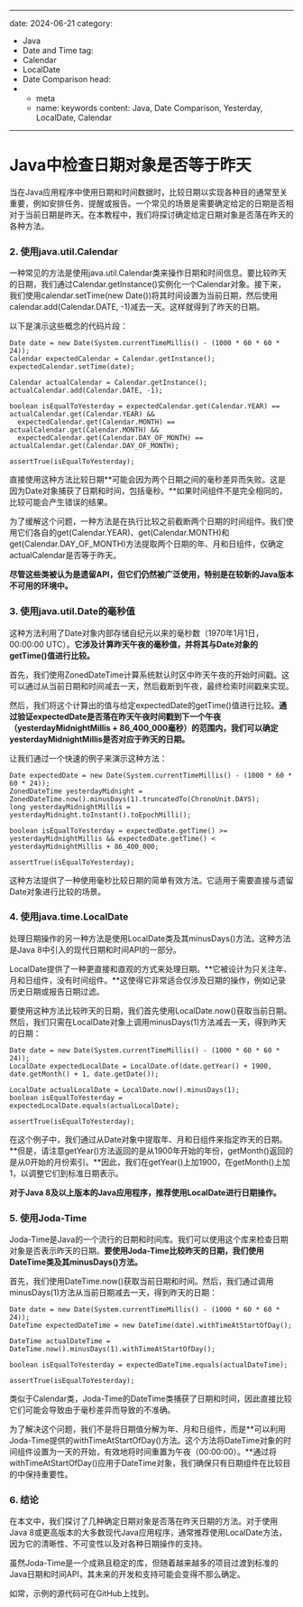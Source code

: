 ---
date: 2024-06-21
category:
  - Java
  - Date and Time
tag:
  - Calendar
  - LocalDate
  - Date Comparison
head:
  - - meta
    - name: keywords
      content: Java, Date Comparison, Yesterday, LocalDate, Calendar
------
# Java中检查日期对象是否等于昨天

当在Java应用程序中使用日期和时间数据时，比较日期以实现各种目的通常至关重要，例如安排任务、提醒或报告。一个常见的场景是需要确定给定的日期是否相对于当前日期是昨天。在本教程中，我们将探讨确定给定日期对象是否落在昨天的各种方法。

### 2. 使用java.util.Calendar

一种常见的方法是使用java.util.Calendar类来操作日期和时间信息。要比较昨天的日期，我们通过Calendar.getInstance()实例化一个Calendar对象。接下来，我们使用calendar.setTime(new Date())将其时间设置为当前日期，然后使用calendar.add(Calendar.DATE, -1)减去一天。这样就得到了昨天的日期。

以下是演示这些概念的代码片段：

```
Date date = new Date(System.currentTimeMillis() - (1000 * 60 * 60 * 24));
Calendar expectedCalendar = Calendar.getInstance();
expectedCalendar.setTime(date);

Calendar actualCalendar = Calendar.getInstance();
actualCalendar.add(Calendar.DATE, -1);

boolean isEqualToYesterday = expectedCalendar.get(Calendar.YEAR) == actualCalendar.get(Calendar.YEAR) &&
  expectedCalendar.get(Calendar.MONTH) == actualCalendar.get(Calendar.MONTH) &&
  expectedCalendar.get(Calendar.DAY_OF_MONTH) == actualCalendar.get(Calendar.DAY_OF_MONTH);

assertTrue(isEqualToYesterday);
```

直接使用这种方法比较日期**可能会因为两个日期之间的毫秒差异而失败。这是因为Date对象捕获了日期和时间，包括毫秒。**如果时间组件不是完全相同的，比较可能会产生错误的结果。

为了缓解这个问题，一种方法是在执行比较之前截断两个日期的时间组件。我们使用它们各自的get(Calendar.YEAR)、get(Calendar.MONTH)和get(Calendar.DAY_OF_MONTH)方法提取两个日期的年、月和日组件，仅确定actualCalendar是否等于昨天。

**尽管这些类被认为是遗留API，但它们仍然被广泛使用，特别是在较新的Java版本不可用的环境中。**

### 3. 使用java.util.Date的毫秒值

这种方法利用了Date对象内部存储自纪元以来的毫秒数（1970年1月1日，00:00:00 UTC）。**它涉及计算昨天午夜的毫秒值，并将其与Date对象的getTime()值进行比较。**

首先，我们使用ZonedDateTime计算系统默认时区中昨天午夜的开始时间戳。这可以通过从当前日期和时间减去一天，然后截断到午夜，最终检索时间戳来实现。

然后，我们将这个计算出的值与给定expectedDate的getTime()值进行比较。**通过验证expectedDate是否落在昨天午夜时间戳到下一个午夜（yesterdayMidnightMillis + 86_400_000毫秒）的范围内，我们可以确定yesterdayMidnightMillis是否对应于昨天的日期。**

让我们通过一个快速的例子来演示这种方法：

```
Date expectedDate = new Date(System.currentTimeMillis() - (1000 * 60 * 60 * 24));
ZonedDateTime yesterdayMidnight = ZonedDateTime.now().minusDays(1).truncatedTo(ChronoUnit.DAYS);
long yesterdayMidnightMillis = yesterdayMidnight.toInstant().toEpochMilli();

boolean isEqualToYesterday = expectedDate.getTime() >= yesterdayMidnightMillis && expectedDate.getTime() < yesterdayMidnightMillis + 86_400_000;

assertTrue(isEqualToYesterday);
```

这种方法提供了一种使用毫秒比较日期的简单有效方法。它适用于需要直接与遗留Date对象进行比较的场景。

### 4. 使用java.time.LocalDate

处理日期操作的另一种方法是使用LocalDate类及其minusDays()方法。这种方法是Java 8中引入的现代日期和时间API的一部分。

LocalDate提供了一种更直接和直观的方式来处理日期。**它被设计为只关注年、月和日组件，没有时间组件。**这使得它非常适合仅涉及日期的操作，例如记录历史日期或报告日期过滤。

要使用这种方法比较昨天的日期，我们首先使用LocalDate.now()获取当前日期。然后，我们只需在LocalDate对象上调用minusDays(1)方法减去一天，得到昨天的日期：

```
Date date = new Date(System.currentTimeMillis() - (1000 * 60 * 60 * 24));
LocalDate expectedLocalDate = LocalDate.of(date.getYear() + 1900, date.getMonth() + 1, date.getDate());

LocalDate actualLocalDate = LocalDate.now().minusDays(1);
boolean isEqualToYesterday = expectedLocalDate.equals(actualLocalDate);

assertTrue(isEqualToYesterday);
```

在这个例子中，我们通过从Date对象中提取年、月和日组件来指定昨天的日期。**但是，请注意getYear()方法返回的是从1900年开始的年份，getMonth()返回的是从0开始的月份索引。**因此，我们在getYear()上加1900，在getMonth()上加1，以调整它们到标准日期表示。

**对于Java 8及以上版本的Java应用程序，推荐使用LocalDate进行日期操作。**

### 5. 使用Joda-Time

Joda-Time是Java的一个流行的日期和时间库。我们可以使用这个库来检查日期对象是否表示昨天的日期。**要使用Joda-Time比较昨天的日期，我们使用DateTime类及其minusDays()方法。**

首先，我们使用DateTime.now()获取当前日期和时间。然后，我们通过调用minusDays(1)方法从当前日期减去一天，得到昨天的日期：

```
Date date = new Date(System.currentTimeMillis() - (1000 * 60 * 60 * 24));
DateTime expectedDateTime = new DateTime(date).withTimeAtStartOfDay();

DateTime actualDateTime = DateTime.now().minusDays(1).withTimeAtStartOfDay();

boolean isEqualToYesterday = expectedDateTime.equals(actualDateTime);

assertTrue(isEqualToYesterday);
```

类似于Calendar类，Joda-Time的DateTime类捕获了日期和时间，因此直接比较它们可能会导致由于毫秒差异而导致的不准确。

为了解决这个问题，我们不是将日期值分解为年、月和日组件，而是**可以利用Joda-Time提供的withTimeAtStartOfDay()方法。这个方法将DateTime对象的时间组件设置为一天的开始，有效地将时间重置为午夜（00:00:00）。**通过将withTimeAtStartOfDay()应用于DateTime对象，我们确保只有日期组件在比较目的中保持重要性。

### 6. 结论

在本文中，我们探讨了几种确定日期对象是否落在昨天日期的方法。对于使用Java 8或更高版本的大多数现代Java应用程序，通常推荐使用LocalDate方法，因为它的清晰性、不可变性以及对各种日期操作的支持。

虽然Joda-Time是一个成熟且稳定的库，但随着越来越多的项目过渡到标准的Java日期和时间API，其未来的开发和支持可能会变得不那么确定。

如常，示例的源代码可在GitHub上找到。